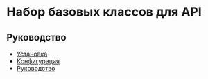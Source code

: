 Набор базовых классов для API
===

## Руководство

* [Установка](install.md)
* [Конфигурация](config.md)
* [Руководство](guide.md)
